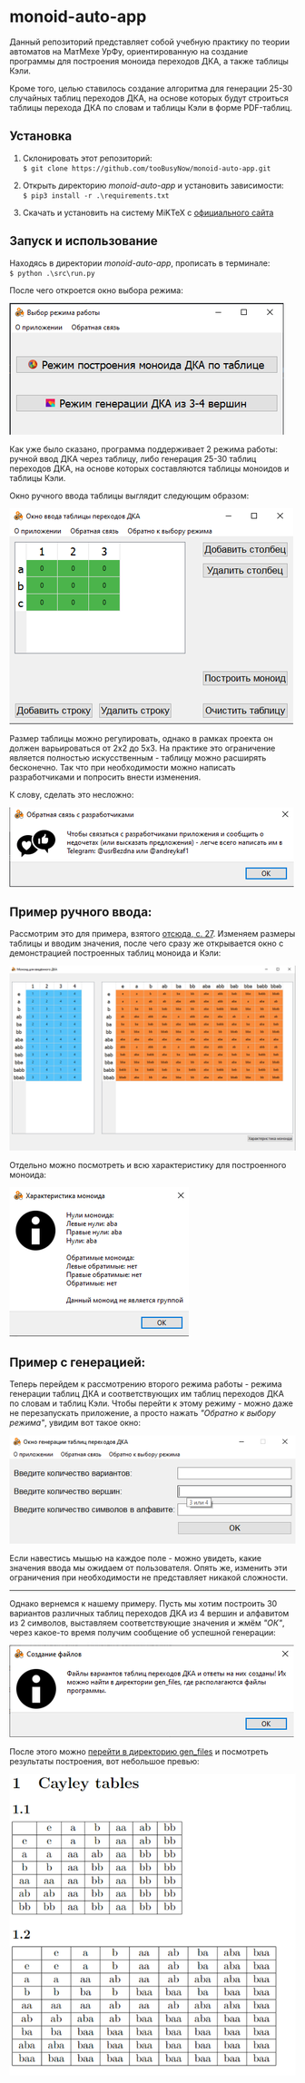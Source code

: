 # monoid-auto-app
Данный репозиторий представляет собой учебную практику по теории автоматов на МатМехе УрФу, 
ориентированную на создание программы для построения моноида переходов ДКА, а также таблицы Кэли. 

Кроме того, целью ставилось создание алгоритма для генерации 25-30 случайных таблиц переходов ДКА, на основе 
которых будут строиться таблицы перехода ДКА по словам и таблицы Кэли в форме PDF-таблиц. 


## Установка
1) Склонировать этот репозиторий: <br>
`$ git clone https://github.com/tooBusyNow/monoid-auto-app.git` </br>

2) Открыть директорию *monoid-auto-app* и установить зависимости: <br>
`$ pip3 install -r .\requirements.txt` </br>

3) Скачать и установить на систему MiKTeX с [официального сайта](https://miktex.org/download) <br>

## Запуск и использование
Находясь в директории *monoid-auto-app*, прописать в терминале: <br>
`$ python .\src\run.py`

После чего откроется окно выбора режима:

![DialogWindow](./resources/dialog-preview.png)

Как уже было сказано, программа поддерживает 2 режима работы: ручной ввод ДКА через таблицу, либо генерация 25-30 таблиц переходов ДКА, на основе которых составляются таблицы моноидов и таблицы Кэли.

Окно ручного ввода таблицы выглядит следующим образом:

![FormWindow](./resources/form-window.png)

Размер таблицы можно регулировать, однако в рамках проекта он должен варьироваться от 2x2 до 5x3. На практике это ограничение является полностью искусственным - таблицу можно расширять бесконечно. Так что при необходимости можно написать разработчиками и попросить внести изменения.  

К слову, сделать это несложно:

![FBWindow](./resources/feedpack-preview.png)


## Пример ручного ввода:

Рассмотрим это для примера, взятого [отсюда, c. 27](http://kadm.kmath.ru/files/lectures_volkov.pdf). Изменяем размеры таблицы и вводим значения, после чего сразу же открывается окно с демонстрацией построенных таблиц моноида и Кэли: 

![MonoidWindow](./resources/monoid-preview.png)

Отдельно можно посмотреть и всю характеристику для построенного моноида:

![MonoidChar](./resources/monoid-char-preview.png)


## Пример с генерацией:

Теперь перейдем к рассмотрению второго режима работы - режима генерации таблиц ДКА и соответствующих им таблиц переходов ДКА по словам и таблиц Кэли. Чтобы перейти к этому режиму - можно даже не перезапускать приложение, а просто нажать _"Обратно к выбору режима"_, увидим вот такое окно:

![GenerateWindow](./resources/generation-preview.png)

Если навестись мышью на каждое поле - можно увидеть, какие значения ввода мы ожидаем от пользователя. Опять же, изменить эти ограничения при необходимости не представляет никакой сложности.

---

Однако вернемся к нашему примеру. Пусть мы хотим построить 30 вариантов различных таблиц переходов ДКА из 4 вершин и алфавитом из 2 символов, выставляем соответствующие значения и жмём _"ОК"_, через какое-то время получим сообщение об успешной генерации:

![GenerationSuccess](./resources/generation-success.png)

После этого можно [перейти в директорию gen_files](./gen_files/) и посмотреть результаты построения, вот небольшое превью:

![TablesPreview](./resources/tables-preview.png)
